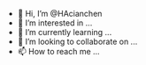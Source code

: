 - 👋 Hi, I’m @HAcianchen
- 👀 I’m interested in ...
- 🌱 I’m currently learning ...
- 💞️ I’m looking to collaborate on ...
- 📫 How to reach me ...

<!---
HAcianchen/HAcianchen is a ✨ special ✨ repository because its `README.md` (this file) appears on your GitHub profile.
You can click the Preview link to take a look at your changes.
--->
